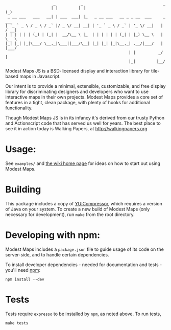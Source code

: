                          _           _                                   _
                        | |         | |                                 (_)
     _ __ ___   ___   __| | ___  ___| |_   _ __ ___   __ _ _ __  ___     _ ___
    | '_ ` _ \ / _ \ / _` |/ _ \/ __| __| | '_ ` _ \ / _` | '_ \/ __|   | / __|
    | | | | | | (_) | (_| |  __/\__ \ |_  | | | | | | (_| | |_) \__ \   | \__ \
    |_| |_| |_|\___/ \__,_|\___||___/\__| |_| |_| |_|\__,_| .__/|___/   | |___/
                                                          | |          _/ |
                                                          |_|         |__/

Modest Maps JS is a BSD-licensed display and interaction library for tile-based
maps in Javascript.

Our intent is to provide a minimal, extensible, customizable, and free display
library for discriminating designers and developers who want to use interactive
maps in their own projects. Modest Maps provides a core set of features in a
tight, clean package, with plenty of hooks for additional functionality.

Though Modest Maps JS is in its infancy it's derived from our trusty Python and
Actionscript code that has served us well for years. The best place to see it
in action today is Walking Papers, at http://walkingpapers.org

# Usage:

See `examples/` and [the wiki home page](https://github.com/stamen/modestmaps-js/wiki)
for ideas on how to start out using Modest Maps.

# Building

This package includes a copy of [YUICompressor](http://developer.yahoo.com/yui/compressor/),
which requires a version of Java on your system. To create a new build of
Modest Maps (only necessary for development), run `make` from the root
directory.

# Developing with npm:

Modest Maps includes a `package.json` file to guide usage of its code on the
server-side, and to handle certain dependencies.

To install developer dependencies - needed for documentation and tests -
you'll need [npm](http://npmjs.org/):

    npm install --dev

# Tests

Tests require `expresso` to be installed by `npm`, as noted above. To run tests,

    make tests
